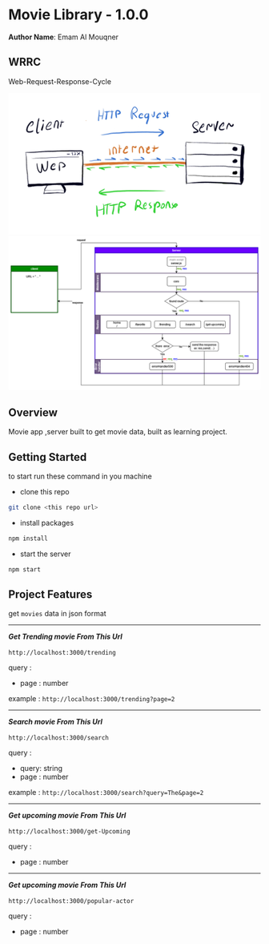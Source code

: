 # Movie Library - 1.0.0

**Author Name**: Emam Al Mouqner

## WRRC

Web-Request-Response-Cycle

![wrrc img](./assets/wrrc.jpg)
![wrrc2 img](./assets/wrrc-2.png)

## Overview

Movie app ,server built to get movie data, built as learning project.

## Getting Started

to start run these command in you machine

- clone this repo

```sh
git clone <this repo url>
```

- install packages

```sh
npm install
```

- start the server

```sh
npm start
```

## Project Features

get `movies` data in json format

---
***Get Trending movie From This Url***

`http://localhost:3000/trending`

query :

- page : number

example : `http://localhost:3000/trending?page=2`

---
***Search movie From This Url***

`http://localhost:3000/search`

query :

- query: string
- page : number

example : `http://localhost:3000/search?query=The&page=2`

---
***Get upcoming movie From This Url***

`http://localhost:3000/get-Upcoming`

query :

- page : number

---
***Get upcoming movie From This Url***

`http://localhost:3000/popular-actor`

query :

- page : number
